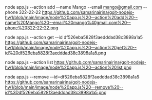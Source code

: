 node app.js --action add --name Mango --email mango@gmail.com --phone 322-22-22
https://github.com/samarinairina/goit-nodejs-hw1/blob/main/image/node%20app.js%20--action%20add%20--name%20Mango%20--email%20mango%40gmail.com%20--phone%20322-22-22.png

node app.js --action get --id df526eba5828f3aedddad38c3898a1a5
https://github.com/samarinairina/goit-nodejs-hw1/blob/main/image/node%20app.js%20--action%20get%20--id%20df526eba5828f3aedddad38c3898a1a5.png

node app.js --action list
https://github.com/samarinairina/goit-nodejs-hw1/blob/main/image/node%20app.js%20--action%20list.png

node app.js --remove --id=df526eba5828f3aedddad38c3898a1a5
https://github.com/samarinairina/goit-nodejs-hw1/blob/main/image/node%20app.js%20--remove%20--id%3Ddf526eba5828f3aedddad38c3898a1a5.png